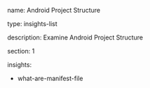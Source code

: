 name: Android Project Structure

type: insights-list

description: Examine Android Project Structure

section: 1

insights:
  - what-are-manifest-file
  
